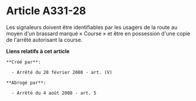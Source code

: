 # Article A331-28

Les signaleurs doivent être identifiables par les usagers de la route au moyen d'un brassard marqué « Course » et être en
possession d'une copie de l'arrêté autorisant la course.

**Liens relatifs à cet article**

	**Créé par**:

	  - Arrêté du 28 février 2008 - art. (V)

	**Abrogé par**:

	  - Arrêté du 4 août 2008 - art. 5
